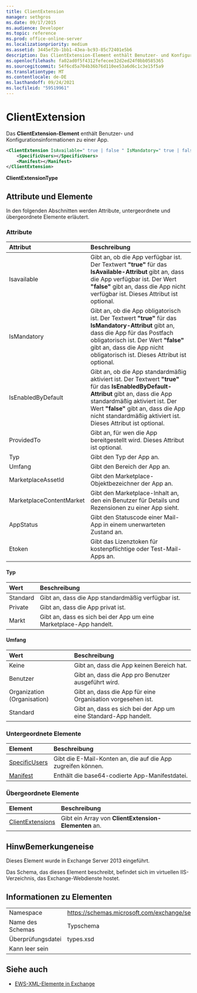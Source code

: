 ```yaml
---
title: ClientExtension
manager: sethgros
ms.date: 09/17/2015
ms.audience: Developer
ms.topic: reference
ms.prod: office-online-server
ms.localizationpriority: medium
ms.assetid: 3445ef2b-1bb1-43ea-bc93-85c72401e5b6
description: Das ClientExtension-Element enthält Benutzer- und Konfigurationsinformationen zu einer App.
ms.openlocfilehash: fa02ad0f5f4312fefecee32d2ed24f0bb0585365
ms.sourcegitcommit: 54f6cd5a704b36b76d110ee53a6d6c1c3e15f5a9
ms.translationtype: MT
ms.contentlocale: de-DE
ms.lasthandoff: 09/24/2021
ms.locfileid: "59519961"
---
```

# <a name="clientextension"></a>ClientExtension

Das **ClientExtension-Element** enthält Benutzer- und Konfigurationsinformationen zu einer App. 
  
```XML
<ClientExtension IsAvailable=" true | false " IsMandatory=" true | false " IsEnabledByDefault=" true | false " Type="" Scope="" MarketplaceAssetId="" MarketplaceContentMarket="" AppStatus="" Etoken="">
    <SpecificUsers></SpecificUsers>
    <Manifest></Manifest>
</ClientExtension>
```

 **ClientExtensionType**
## <a name="attributes-and-elements"></a>Attribute und Elemente

In den folgenden Abschnitten werden Attribute, untergeordnete und übergeordnete Elemente erläutert.
  
### <a name="attributes"></a>Attribute

|**Attribut**|**Beschreibung**|
|:-----|:-----|
|Isavailable  <br/> |Gibt an, ob die App verfügbar ist. Der Textwert **"true"** für das **IsAvailable-Attribut** gibt an, dass die App verfügbar ist. Der Wert **"false"** gibt an, dass die App nicht verfügbar ist. Dieses Attribut ist optional.  <br/> |
|IsMandatory  <br/> |Gibt an, ob die App obligatorisch ist. Der Textwert **"true"** für das **IsMandatory-Attribut** gibt an, dass die App für das Postfach obligatorisch ist. Der Wert **"false"** gibt an, dass die App nicht obligatorisch ist. Dieses Attribut ist optional.  <br/> |
|IsEnabledByDefault  <br/> |Gibt an, ob die App standardmäßig aktiviert ist. Der Textwert **"true"** für das **IsEnabledByDefault-Attribut** gibt an, dass die App standardmäßig aktiviert ist. Der Wert **"false"** gibt an, dass die App nicht standardmäßig aktiviert ist. Dieses Attribut ist optional.  <br/> |
|ProvidedTo  <br/> |Gibt an, für wen die App bereitgestellt wird. Dieses Attribut ist optional.  <br/> |
|Typ  <br/> |Gibt den Typ der App an.  <br/> |
|Umfang  <br/> |Gibt den Bereich der App an.  <br/> |
|MarketplaceAssetId  <br/> |Gibt den Marketplace-Objektbezeichner der App an.  <br/> |
|MarketplaceContentMarket  <br/> |Gibt den Marketplace-Inhalt an, den ein Benutzer für Details und Rezensionen zu einer App sieht.  <br/> |
|AppStatus  <br/> |Gibt den Statuscode einer Mail-App in einem unerwarteten Zustand an.  <br/> |
|Etoken  <br/> |Gibt das Lizenztoken für kostenpflichtige oder Test-Mail-Apps an.  <br/> |
   
#### <a name="type"></a>Typ

|**Wert**|**Beschreibung**|
|:-----|:-----|
|Standard  <br/> |Gibt an, dass die App standardmäßig verfügbar ist.  <br/> |
|Private  <br/> |Gibt an, dass die App privat ist.  <br/> |
|Markt  <br/> |Gibt an, dass es sich bei der App um eine Marketplace-App handelt.  <br/> |
   
#### <a name="scope"></a>Umfang

|**Wert**|**Beschreibung**|
|:-----|:-----|
|Keine  <br/> |Gibt an, dass die App keinen Bereich hat.  <br/> |
|Benutzer  <br/> |Gibt an, dass die App pro Benutzer ausgeführt wird.  <br/> |
|Organization (Organisation)  <br/> |Gibt an, dass die App für eine Organisation vorgesehen ist.  <br/> |
|Standard  <br/> |Gibt an, dass es sich bei der App um eine Standard-App handelt.  <br/> |
   
### <a name="child-elements"></a>Untergeordnete Elemente

|**Element**|**Beschreibung**|
|:-----|:-----|
|[SpecificUsers](specificusers.md) <br/> |Gibt die E-Mail-Konten an, die auf die App zugreifen können.  <br/> |
|[Manifest](manifest.md) <br/> |Enthält die base64-codierte App-Manifestdatei.  <br/> |
   
### <a name="parent-elements"></a>Übergeordnete Elemente

|**Element**|**Beschreibung**|
|:-----|:-----|
|[ClientExtensions](clientextensions.md) <br/> |Gibt ein Array von **ClientExtension-Elementen** an.  <br/> |
   
## <a name="remarks"></a>HinwBemerkungeneise

Dieses Element wurde in Exchange Server 2013 eingeführt.
  
Das Schema, das dieses Element beschreibt, befindet sich im virtuellen IIS-Verzeichnis, das Exchange-Webdienste hostet.
  
## <a name="element-information"></a>Informationen zu Elementen

|||
|:-----|:-----|
|Namespace  <br/> |https://schemas.microsoft.com/exchange/services/2006/types  <br/> |
|Name des Schemas  <br/> |Typschema  <br/> |
|Überprüfungsdatei  <br/> |types.xsd  <br/> |
|Kann leer sein  <br/> ||
   
## <a name="see-also"></a>Siehe auch



- [EWS-XML-Elemente in Exchange](ews-xml-elements-in-exchange.md)


